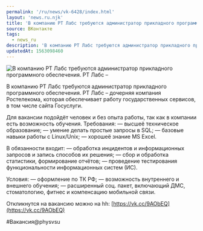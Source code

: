 ```yaml
---
permalink: '/ru/news/vk-6428/index.html'
layout: 'news.ru.njk'
title: 'В компанию РТ Лабс требуются администратор прикладного программного обеспечения'
source: ВКонтакте
tags:
  - news_ru
description: 'В компанию РТ Лабс требуются администратор прикладного программного обеспечения'
updatedAt: 1563098460
---
```

![В компанию РТ Лабс требуются администратор прикладного программного обеспечения. РТ Лабс –](https://sun9-4.userapi.com/impf/c855228/v855228656/94ac8/PqFFDEC2jHg.jpg?size=1280x854&quality=96&proxy=1&sign=d0ac6c92dbb8b4d9341f3dbe2fc3ff9b&c_uniq_tag=3fxaPszyJGHK4juPoQ6_98WxpOaZ_hzfvRbSXG1_SUU&type=album)

В компанию РТ Лабс требуются администратор прикладного программного обеспечения. РТ Лабс – дочерняя компания Ростелекома, которая обеспечивает работу государственных сервисов, в том числе сайта Госуслуги.

Для вакансии подойдёт человек и без опыта работы, так как в компании есть возможность обучения. Требования:
— высшеё техническое образование;
— умение делать простые запросы в SQL;
— базовые навыки работы с Linux/Unix;
— хорошеё знание MS Excel.

В обязанности входит:
— обработка инцидентов и информационных запросов и запись способов их решения;
— сбор и обработка статистики, формирование отчётов;
— проведение тестирования функциональности информационных систем (ИС).

Условия:
— оформление по ТК РФ;
— возможность внутреннего и внешнего обучения;
— расширенный соц. пакет, включающий ДМС, стоматологию, фитнес и компенсацию мобильной связи.

Откликнутся на вакансию можно на hh: [https://vk.cc/9AObEQ](https://vk.cc/9AObEQ)

#Вакансия@physvsu
